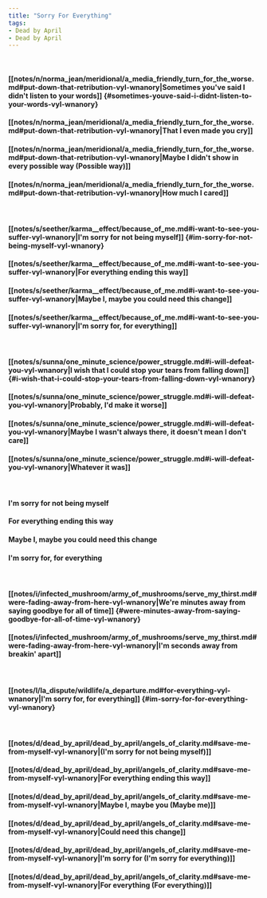 ```yaml
---
title: "Sorry For Everything"
tags:
- Dead by April
- Dead by April
---
```

&nbsp;
#### [[notes/n/norma_jean/meridional/a_media_friendly_turn_for_the_worse.md#put-down-that-retribution-vyl-wnanory|Sometimes you've said I didn't listen to your words]] {#sometimes-youve-said-i-didnt-listen-to-your-words-vyl-wnanory}
#### [[notes/n/norma_jean/meridional/a_media_friendly_turn_for_the_worse.md#put-down-that-retribution-vyl-wnanory|That I even made you cry]]
#### [[notes/n/norma_jean/meridional/a_media_friendly_turn_for_the_worse.md#put-down-that-retribution-vyl-wnanory|Maybe I didn't show in every possible way (Possible way)]]
#### [[notes/n/norma_jean/meridional/a_media_friendly_turn_for_the_worse.md#put-down-that-retribution-vyl-wnanory|How much I cared]]
&nbsp;
#### [[notes/s/seether/karma__effect/because_of_me.md#i-want-to-see-you-suffer-vyl-wnanory|I'm sorry for not being myself]] {#im-sorry-for-not-being-myself-vyl-wnanory}
#### [[notes/s/seether/karma__effect/because_of_me.md#i-want-to-see-you-suffer-vyl-wnanory|For everything ending this way]]
#### [[notes/s/seether/karma__effect/because_of_me.md#i-want-to-see-you-suffer-vyl-wnanory|Maybe I, maybe you could need this change]]
#### [[notes/s/seether/karma__effect/because_of_me.md#i-want-to-see-you-suffer-vyl-wnanory|I'm sorry for, for everything]]
&nbsp;
#### [[notes/s/sunna/one_minute_science/power_struggle.md#i-will-defeat-you-vyl-wnanory|I wish that I could stop your tears from falling down]] {#i-wish-that-i-could-stop-your-tears-from-falling-down-vyl-wnanory}
#### [[notes/s/sunna/one_minute_science/power_struggle.md#i-will-defeat-you-vyl-wnanory|Probably, I'd make it worse]]
#### [[notes/s/sunna/one_minute_science/power_struggle.md#i-will-defeat-you-vyl-wnanory|Maybe I wasn't always there, it doesn't mean I don't care]]
#### [[notes/s/sunna/one_minute_science/power_struggle.md#i-will-defeat-you-vyl-wnanory|Whatever it was]]
&nbsp;
#### I'm sorry for not being myself
#### For everything ending this way
#### Maybe I, maybe you could need this change
#### I'm sorry for, for everything
&nbsp;
#### [[notes/i/infected_mushroom/army_of_mushrooms/serve_my_thirst.md#were-fading-away-from-here-vyl-wnanory|We're minutes away from saying goodbye for all of time]] {#were-minutes-away-from-saying-goodbye-for-all-of-time-vyl-wnanory}
#### [[notes/i/infected_mushroom/army_of_mushrooms/serve_my_thirst.md#were-fading-away-from-here-vyl-wnanory|I'm seconds away from breakin' apart]]
&nbsp;
#### [[notes/l/la_dispute/wildlife/a_departure.md#for-everything-vyl-wnanory|I'm sorry for, for everything]] {#im-sorry-for-for-everything-vyl-wnanory}
&nbsp;
#### [[notes/d/dead_by_april/dead_by_april/angels_of_clarity.md#save-me-from-myself-vyl-wnanory|(I'm sorry for not being myself)]]
#### [[notes/d/dead_by_april/dead_by_april/angels_of_clarity.md#save-me-from-myself-vyl-wnanory|For everything ending this way]]
#### [[notes/d/dead_by_april/dead_by_april/angels_of_clarity.md#save-me-from-myself-vyl-wnanory|Maybe I, maybe you (Maybe me)]]
#### [[notes/d/dead_by_april/dead_by_april/angels_of_clarity.md#save-me-from-myself-vyl-wnanory|Could need this change]]
#### [[notes/d/dead_by_april/dead_by_april/angels_of_clarity.md#save-me-from-myself-vyl-wnanory|I'm sorry for (I'm sorry for everything)]]
#### [[notes/d/dead_by_april/dead_by_april/angels_of_clarity.md#save-me-from-myself-vyl-wnanory|For everything (For everything)]]
